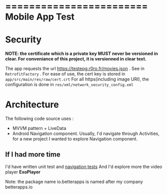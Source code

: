 ========================
    Mobile App Test
========================

# Security

**NOTE: the certificate which is a private key MUST never be versioned in clear. For conveniance of this project, it is versionned in clear text.**

The app requests the url https://testepg.r0ro.fr/movies.json  . See in `RetrofitFactory` .
For ease of use, the cert key is stored in  `app/src/main/res/raw/cert.crt`
For all https(including image URI), the configuration is done in `res/xml/network_security_config.xml`

# Architecture

The following code source uses :
- MVVM pattern + LiveData 
- Android Navigation component. Usually, I'd navigate through Activities, for a new project I wanted to explore Navigation component.

## If I had more time

I'd have written unit test and [navigation tests](https://developer.android.com/guide/navigation/navigation-testing)
And I'd explore more the video player **ExoPlayer**

Note: the package name io.betterapps is named after my company betterapps.io